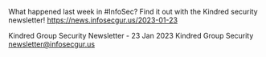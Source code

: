 What happened last week in #InfoSec? Find it out with the Kindred security newsletter!
https://news.infosecgur.us/2023-01-23

Kindred Group Security Newsletter - 23 Jan 2023
Kindred Group Security
newsletter@infosecgur.us
 
